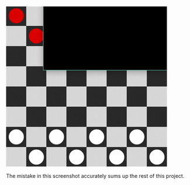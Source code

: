 ![alt tag](Screenshot.png)

The mistake in this screenshot accurately sums up the rest of this project.

